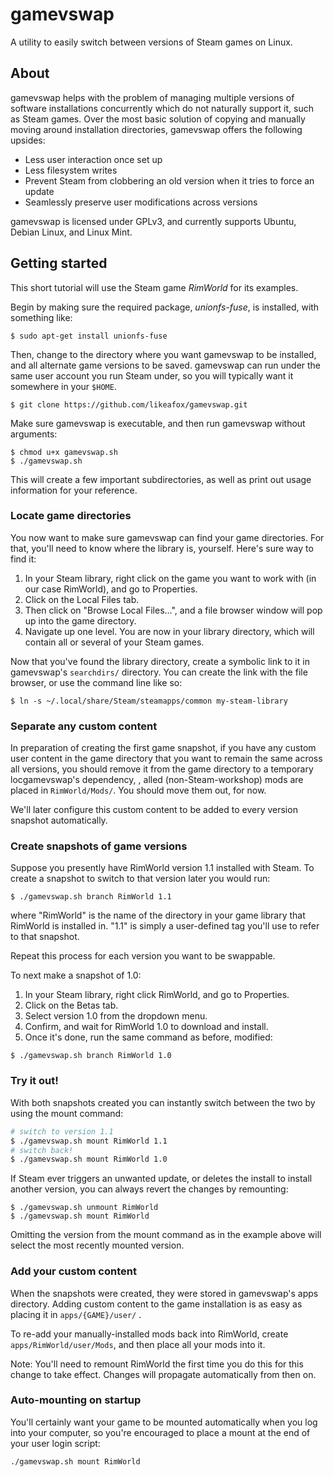 # gamevswap
A utility to easily switch between versions of Steam games on Linux.

## About

gamevswap helps with the problem of managing multiple versions of software installations concurrently which do not naturally support it, such as Steam games. Over the most basic solution of copying and manually moving around installation directories, gamevswap offers the following upsides:

* Less user interaction once set up
* Less filesystem writes
* Prevent Steam from clobbering an old version when it tries to force an update
* Seamlessly preserve user modifications across versions

gamevswap is licensed under GPLv3, and currently supports Ubuntu, Debian Linux, and Linux Mint.

## Getting started

This short tutorial will use the Steam game _RimWorld_ for its examples.

Begin by making sure the required package, _unionfs-fuse_, is installed, with something like:

```
$ sudo apt-get install unionfs-fuse
```

Then, change to the directory where you want gamevswap to be installed, and all alternate game versions to be saved. gamevswap can run under the same user account you run Steam under, so you will typically want it somewhere in your `$HOME`.

```
$ git clone https://github.com/likeafox/gamevswap.git
```

Make sure gamevswap is executable, and then run gamevswap without arguments:

```
$ chmod u+x gamevswap.sh
$ ./gamevswap.sh
```

This will create a few important subdirectories, as well as print out usage information for your reference.

### Locate game directories

You now want to make sure gamevswap can find your game directories. For that, you'll need to know where the library is, yourself. Here's sure way to find it:

1. In your Steam library, right click on the game you want to work with (in our case RimWorld), and go to Properties.
2. Click on the Local Files tab.
3. Then click on "Browse Local Files...", and a file browser window will pop up into the game directory.
4. Navigate up one level. You are now in your library directory, which will contain all or several of your Steam games.

Now that you've found the library directory, create a symbolic link to it in gamevswap's `searchdirs/` directory. You can create the link with the file browser, or use the command line like so:

```
$ ln -s ~/.local/share/Steam/steamapps/common my-steam-library
```
### Separate any custom content

In preparation of creating the first game snapshot, if you have any custom user content in the game directory that you want to remain the same across all versions, you should remove it from the game directory to a temporary locgamevswap's dependency, , alled (non-Steam-workshop) mods are placed in `RimWorld/Mods/`. You should move them out, for now.

We'll later configure this custom content to be added to every version snapshot automatically.

### Create snapshots of game versions

Suppose you presently have RimWorld version 1.1 installed with Steam. To create a snapshot to switch to that version later you would run:

```
$ ./gamevswap.sh branch RimWorld 1.1
```

where "RimWorld" is the name of the directory in your game library that RimWorld is installed in. "1.1" is simply a user-defined tag you'll use to refer to that snapshot.

Repeat this process for each version you want to be swappable. 

To next make a snapshot of 1.0:

1. In your Steam library, right click RimWorld, and go to Properties.
2. Click on the Betas tab.
3. Select version 1.0 from the dropdown menu.
4. Confirm, and wait for RimWorld 1.0 to download and install.
5. Once it's done, run the same command as before, modified:

```
$ ./gamevswap.sh branch RimWorld 1.0
```

### Try it out!

With both snapshots created you can instantly switch between the two by using the mount command:

```bash
# switch to version 1.1
$ ./gamevswap.sh mount RimWorld 1.1
# switch back!
$ ./gamevswap.sh mount RimWorld 1.0
```

If Steam ever triggers an unwanted update, or deletes the install to install another version, you can always revert the changes by remounting:

```
$ ./gamevswap.sh unmount RimWorld
$ ./gamevswap.sh mount RimWorld
```

Omitting the version from the mount command as in the example above will select the most recently mounted version.

### Add your custom content

When the snapshots were created, they were stored in gamevswap's apps directory. Adding custom content to the game installation is as easy as placing it in `apps/{GAME}/user/` .

To re-add your manually-installed mods back into RimWorld, create `apps/RimWorld/user/Mods`, and then place all your mods into it.

Note: You'll need to remount RimWorld the first time you do this for this change to take effect. Changes will propagate automatically from then on.

### Auto-mounting on startup

You'll certainly want your game to be mounted automatically when you log into your computer, so you're encouraged to place a mount at the end of your user login script:

```
./gamevswap.sh mount RimWorld
```